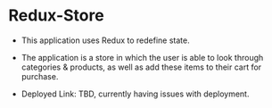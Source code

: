 # Redux-Store

* This application uses Redux to redefine state.

* The application is a store in which the user is able to look through categories & products, as well as add these items to their cart for purchase.

* Deployed Link: TBD, currently having issues with deployment.